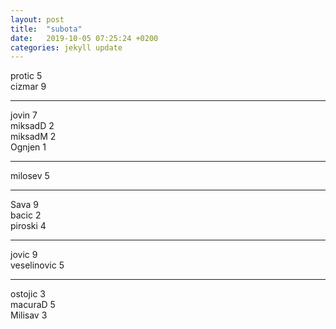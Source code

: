 ```yaml
---
layout: post
title:  "subota"
date:   2019-10-05 07:25:24 +0200
categories: jekyll update
---
```


protic 5  
cizmar 9  

***

jovin 7  
miksadD 2  
miksadM 2  
Ognjen 1  

***

milosev 5  

***

Sava 9  
bacic 2  
piroski 4  

***

jovic 9  
veselinovic 5  

***

ostojic 3  
macuraD 5  
Milisav 3  